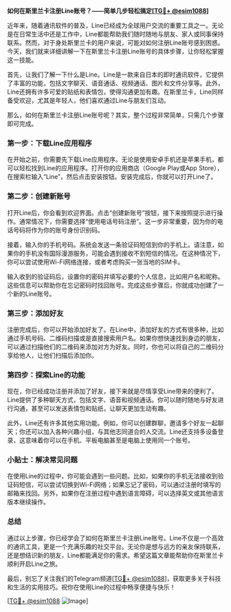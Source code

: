 **如何在斯里兰卡注册Line账号？——简单几步轻松搞定[[TG💪+ @esim1088](https://t.me/s/esim1088)]**

近年来，随着通讯软件的普及，Line已经成为全球用户交流的重要工具之一。无论是在日常生活中还是工作中，Line都能帮助我们随时随地与朋友、家人或同事保持联系。然而，对于身处斯里兰卡的用户来说，可能对如何注册Line账号感到困惑。今天，我们就来详细讲解一下在斯里兰卡注册Line账号的具体步骤，让你轻松掌握这一技能。

首先，让我们了解一下什么是Line。Line是一款来自日本的即时通讯软件，它提供了丰富的功能，包括文字聊天、语音通话、视频通话、图片和文件分享等。此外，Line还拥有许多可爱的贴纸和表情包，使得沟通更加有趣。在斯里兰卡，Line同样备受欢迎，尤其是年轻人，他们喜欢通过Line与朋友们互动。

那么，如何在斯里兰卡注册Line账号呢？其实，整个过程非常简单，只需几个步骤即可完成。

### **第一步：下载Line应用程序**
在开始之前，你需要先下载Line应用程序。无论是使用安卓手机还是苹果手机，都可以轻松找到Line的应用程序。打开你的应用商店（Google Play或App Store），在搜索栏输入“Line”，然后点击安装按钮。安装完成后，你就可以打开Line了。

### **第二步：创建新账号**
打开Line后，你会看到欢迎界面。点击“创建新账号”按钮，接下来按照提示进行操作。通常情况下，你需要选择“使用电话号码注册”。这一步非常重要，因为你的电话号码将作为你的账号身份识别码。

接着，输入你的手机号码。系统会发送一条验证码短信到你的手机上。请注意，如果你的手机没有国际漫游服务，可能会遇到接收不到短信的情况。在这种情况下，你可以尝试使用Wi-Fi网络连接，或者考虑购买一张当地的SIM卡。

输入收到的验证码后，设置你的密码并填写必要的个人信息，比如用户名和昵称。这些信息可以帮助你在忘记密码时找回账号。完成这些步骤后，你就成功创建了一个新的Line账号。

### **第三步：添加好友**
注册完成后，你可以开始添加好友了。在Line中，添加好友的方式有很多种，比如通过手机号码、二维码扫描或是直接搜索用户名。如果你想快速找到身边的朋友，可以通过扫描他们的二维码来添加对方为好友。同时，你也可以将自己的二维码分享给他人，让他们扫描后添加你。

### **第四步：探索Line的功能**
现在，你已经成功注册并添加了好友，接下来就是尽情享受Line带来的便利了。Line提供了多种聊天方式，包括文字、语音和视频通话。你可以随时随地与好友进行沟通，甚至可以发送表情包和贴纸，让聊天更加生动有趣。

此外，Line还有许多其他实用功能。例如，你可以创建群聊，邀请多个好友一起聊天；你还可以加入各种兴趣小组，与其他志同道合的人交流。Line还支持多设备登录，这意味着你可以在手机、平板电脑甚至是电脑上使用同一个账号。

### **小贴士：解决常见问题**
在使用Line的过程中，你可能会遇到一些问题。比如，如果你的手机无法接收到验证码短信，可以尝试切换到Wi-Fi网络；如果忘记了密码，可以通过注册时填写的邮箱来找回。另外，如果你在注册过程中遇到语言障碍，可以选择英文或其他语言版本继续操作。

### **总结**
通过以上步骤，你已经学会了如何在斯里兰卡注册Line账号。Line不仅是一个高效的通讯工具，更是一个充满乐趣的社交平台。无论你是想与远方的亲友保持联系，还是想结识新的朋友，Line都能满足你的需求。希望这篇文章能帮助你在斯里兰卡顺利开启Line之旅。

最后，别忘了关注我们的Telegram频道[[TG💪+ @esim1088](https://t.me/s/esim1088)]，获取更多关于科技和生活的实用技巧。祝你在使用Line的过程中畅享便捷与快乐！

[[TG💪+ @esim1088](https://t.me/s/esim1088) ![Image](https://i.postimg.cc/4NQfJmqS/Snipaste-2025-05-13-00-14-12.png)]